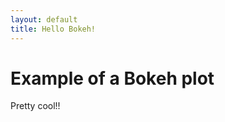 ```yaml
---
layout: default
title: Hello Bokeh!
---
```

<h1>Example of a Bokeh plot</h1>
<p>Pretty cool!!</p>
<div id="myplot" ></div>
<script type="text/python">
from browser import document, window
import random

# 'importing' the library
Bokeh = window.Bokeh
plt = Bokeh.Plotting

# create some data and a ColumnDataSource
lx = [-0.5 + i * (20.5 - -0.5)/10.0 for i in range(10) ]
ly = [ v * 0.5 + 3.0 for v in lx]
source = Bokeh.ColumnDataSource.new({
    'data': {'x': lx, 'y': ly}
})
# create some ranges for the plot
#xdr = Bokeh.Range1d.new({ "start": lx[0], "end": lx[-1] });
ydr = Bokeh.Range1d.new({ "start": -0.5, "end": 20.5 });

# make the plot and add some tools
tools = "pan,crosshair,zoom_in,zoom_out,reset,save"
p = plt.figure({'title': "Simple Line Graph", 'tools': tools})
#add a Line glyph
p.line({"x": "x", "y": "y", "source" : source,
    "line_color": "#666699",
    "line_width": 2
})
p.y_range=ydr
#p.yaxis.axis_line_color = "green"
#p.xaxis.axis_line_color = "blue"

# show the plot
mydiv = document['myplot']
plt.show(p, mydiv.elt)
</script>
